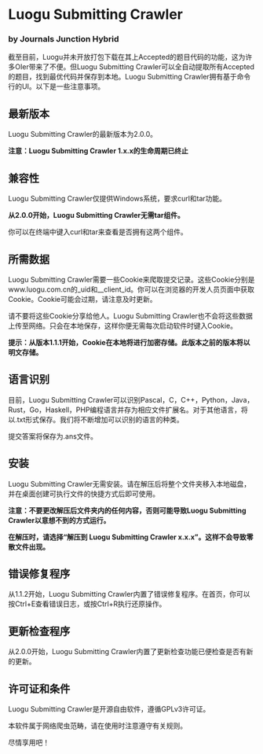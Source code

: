 # Luogu Submitting Crawler
### by Journals Junction Hybrid
截至目前，Luogu并未开放打包下载在其上Accepted的题目代码的功能，这为许多OIer带来了不便。但Luogu Submitting Crawler可以全自动提取所有Accepted的题目，找到最优代码并保存到本地。Luogu Submitting Crawler拥有基于命令行的UI。以下是一些注意事项。
## 最新版本
Luogu Submitting Crawler的最新版本为2.0.0。

**注意：Luogu Submitting Crawler 1.x.x的生命周期已终止**

## 兼容性
Luogu Submitting Crawler仅提供Windows系统，要求curl和tar功能。

**从2.0.0开始，Luogu Submitting Crawler无需tar组件。**

你可以在终端中键入curl和tar来查看是否拥有这两个组件。
## 所需数据
Luogu Submitting Crawler需要一些Cookie来爬取提交记录。这些Cookie分别是www.luogu.com.cn的_uid和__client_id。你可以在浏览器的开发人员页面中获取Cookie。Cookie可能会过期，请注意及时更新。

请不要将这些Cookie分享给他人。Luogu Submitting Crawler也不会将这些数据上传至网络。只会在本地保存，这样你便无需每次启动软件时键入Cookie。

**提示：从版本1.1.1开始，Cookie在本地将进行加密存储。此版本之前的版本将以明文存储。**

## 语言识别
目前，Luogu Submitting Crawler可以识别Pascal，C，C++，Python，Java，Rust，Go，Haskell，PHP编程语言并存为相应文件扩展名。对于其他语言，将以.txt形式保存。我们将不断增加可以识别的语言的种类。

提交答案将保存为.ans文件。
## 安装
Luogu Submitting Crawler无需安装。请在解压后将整个文件夹移入本地磁盘，并在桌面创建可执行文件的快捷方式后即可使用。

**注意：不要更改解压后文件夹内的任何内容，否则可能导致Luogu Submitting Crawler以意想不到的方式运行。**

**在解压时，请选择“解压到 Luogu Submitting Crawler x.x.x”。这样不会导致零散文件出现。**

## 错误修复程序
从1.1.2开始，Luogu Submitting Crawler内置了错误修复程序。在首页，你可以按Ctrl+E查看错误日志，或按Ctrl+R执行还原操作。

## 更新检查程序
从2.0.0开始，Luogu Submitting Crawler内置了更新检查功能已便检查是否有新的更新。


## 许可证和条件
Luogu Submitting Crawler是开源自由软件，遵循GPLv3许可证。


本软件属于网络爬虫范畴，请在使用时注意遵守有关规则。

尽情享用吧！
